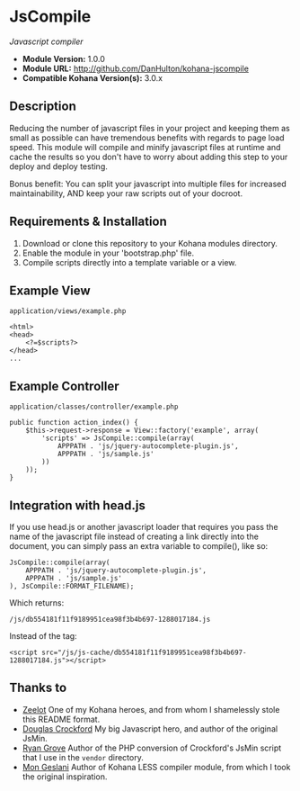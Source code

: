 # JsCompile

*Javascript compiler*

- **Module Version:** 1.0.0
- **Module URL:** <http://github.com/DanHulton/kohana-jscompile>
- **Compatible Kohana Version(s):** 3.0.x

## Description

Reducing the number of javascript files in your project and keeping them as small as possible can have tremendous benefits with regards to page load speed.  This module will compile and minify javascript files at runtime and cache the results so you don't have to worry about adding this step to your deploy and deploy testing.

Bonus benefit: You can split your javascript into multiple files for increased maintainability, AND keep your raw scripts out of your docroot.

## Requirements & Installation

1. Download or clone this repository to your Kohana modules directory.
2. Enable the module in your 'bootstrap.php' file.
3. Compile scripts directly into a template variable or a view.

## Example View

`application/views/example.php`

	<html>
	<head>
		<?=$scripts?>
	</head>
	...

## Example Controller

`application/classes/controller/example.php`

	public function action_index() {
		$this->request->response = View::factory('example', array(
			'scripts' => JsCompile::compile(array(
				APPPATH . 'js/jquery-autocomplete-plugin.js',
				APPPATH . 'js/sample.js'
			))
		));
	}

## Integration with head.js

If you use head.js or another javascript loader that requires you pass the name of the javascript file instead of creating a link directly into the document, you can simply pass an extra variable to compile(), like so:

	JsCompile::compile(array(
		APPPATH . 'js/jquery-autocomplete-plugin.js',
		APPPATH . 'js/sample.js'
	), JsCompile::FORMAT_FILENAME);
	
Which returns:

	/js/db554181f11f9189951cea98f3b4b697-1288017184.js
	
Instead of the tag:

	<script src="/js/js-cache/db554181f11f9189951cea98f3b4b697-1288017184.js"></script>

## Thanks to

- [Zeelot](https://github.com/Zeelot/) One of my Kohana heroes, and from whom I shamelessly stole this README format.
- [Douglas Crockford](http://www.crockford.com/) My big Javascript hero, and author of the original JsMin.
- [Ryan Grove](http://wonko.com/) Author of the PHP conversion of Crockford's JsMin script that I use in the `vendor` directory.
- [Mon Geslani](https://github.com/mongeslani/kohana-less) Author of Kohana LESS compiler module, from which I took the original inspiration.